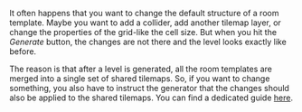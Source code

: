 [//]: # "Changes to a room template are lost after a level is generated"

It often happens that you want to change the default structure of a room template. Maybe you want to add a collider, add another tilemap layer, or change the properties of the grid-like the cell size. But when you hit the *Generate* button, the changes are not there and the level looks exactly like before.

The reason is that after a level is generated, all the room templates are merged into a single set of shared tilemaps. So, if you want to change something, you also have to instruct the generator that the changes should also be applied to the shared tilemaps. You can find a dedicated guide [here](../../guides/room-template-customization.md).